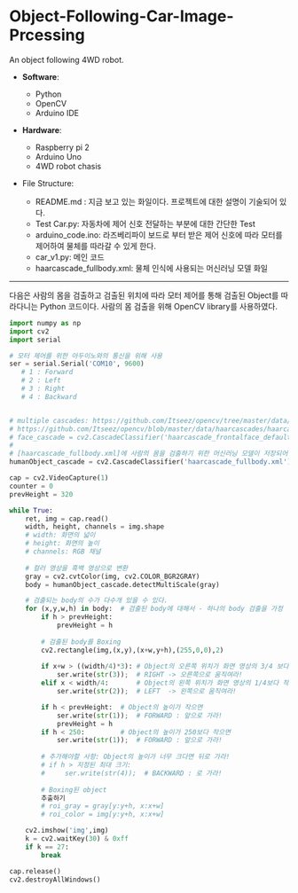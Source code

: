# Object-Following-Car-Image-Prcessing
An object following 4WD robot.

* **Software**:
   - Python 
   - OpenCV
   - Arduino IDE
   
* **Hardware**:
   - Raspberry pi 2
   - Arduino Uno
   - 4WD robot chasis

* File Structure:
   - README.md : 지금 보고 있는 화일이다. 프로젝트에 대한 설명이 기술되어 있다.
   - Test Car.py: 자동차에 제어 신호 전달하는 부분에 대한 간단한 Test
   - arduino_code.ino: 라즈베리파이 보드로 부터 받은 제어 신호에 따라 모터를 제어하여 물체를 따라갈 수 있게 한다.
   - car_v1.py: 메인 코드
   - haarcascade_fullbody.xml: 물체 인식에 사용되는 머신러닝 모델 화일

*  *  *
 다음은 사람의 몸을 검출하고 검출된 위치에 따라 모터 제어를 통해 검출된 Object를 따라다니는 Python 코드이다. 사람의 몸 검출을 위해 OpenCV library를 사용하였다.
 
```python
import numpy as np
import cv2
import serial

# 모터 제어를 위한 아두이노와의 통신을 위해 사용
ser = serial.Serial('COM10', 9600)
   # 1 : Forward
   # 2 : Left
   # 3 : Right
   # 4 : Backward


# multiple cascades: https://github.com/Itseez/opencv/tree/master/data/haarcascades
# https://github.com/Itseez/opencv/blob/master/data/haarcascades/haarcascade_frontalface_default.xml
# face_cascade = cv2.CascadeClassifier('haarcascade_frontalface_default.xml')
#
# [haarcascade_fullbody.xml]에 사람의 몸을 검출하기 위한 머신러닝 모델이 저장되어 있으며, 이에 따른 검출을 진행한다.
humanObject_cascade = cv2.CascadeClassifier('haarcascade_fullbody.xml')

cap = cv2.VideoCapture(1)
counter = 0
prevHeight = 320

while True:    
    ret, img = cap.read()
    width, height, channels = img.shape
    # width: 화면의 넓이
    # height: 화면의 높이
    # channels: RGB 채널
    
    # 컬러 영상을 흑백 영상으로 변환
    gray = cv2.cvtColor(img, cv2.COLOR_BGR2GRAY)
    body = humanObject_cascade.detectMultiScale(gray)

    # 검출되는 body의 수가 다수개 있을 수 있다.
    for (x,y,w,h) in body:  # 검출된 body에 대해서 - 하나의 body 검출을 가정
        if h > prevHeight:
            prevHeight = h
            
        # 검출된 body를 Boxing
        cv2.rectangle(img,(x,y),(x+w,y+h),(255,0,0),2)
        
        if x+w > ((width/4)*3): # Object의 오른쪽 위치가 화면 영상의 3/4 보다 크면: 오른쪽으로 치우쳐 있으면
            ser.write(str(3));  # RIGHT -> 오른쪽으로 움직여라!
        elif x < width/4:       # Object의 왼쪽 위치가 화면 영상의 1/4보다 작으면: 왼쪽으로 치우쳐 있으면
            ser.write(str(2));  # LEFT  -> 왼쪽으로 움직여라!

        if h < prevHeight:  # Object의 높이가 작으면
            ser.write(str(1));  # FORWARD : 앞으로 가라!
            prevHeight = h
        if h < 250:         # Object의 높이가 250보다 작으면
            ser.write(str(1));  # FORWARD : 앞으로 가라!
        
        # 추가해야할 사항: Object의 높이가 너무 크다면 뒤로 가라!
        # if h > 지정된 최대 크기:
        #     ser.write(str(4));  # BACKWARD : 로 가라!
        
        # Boxing된 object
        추출하기
        # roi_gray = gray[y:y+h, x:x+w]
        # roi_color = img[y:y+h, x:x+w]

    cv2.imshow('img',img)
    k = cv2.waitKey(30) & 0xff
    if k == 27:
        break

cap.release()
cv2.destroyAllWindows()
```

